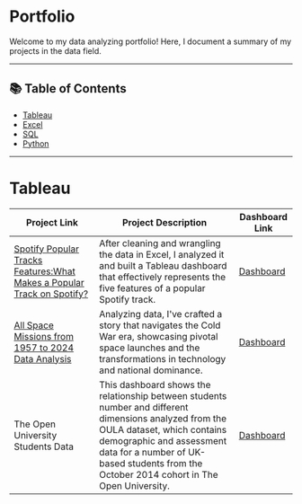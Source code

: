 # Portfolio

Welcome to my data analyzing portfolio! Here, I document a summary of my projects in the data field. 

***

## 📚 Table of Contents
- [Tableau](#tableau)
- [Excel](#excel)
- [SQL](#sql)
- [Python](#python)

***

# Tableau

| Project Link | Project Description | Dashboard Link |
|---|---|---|
| [Spotify Popular Tracks Features:What Makes a Popular Track on Spotify?](https://github.com/JoudiAlTakriti/What-features-make-a-popular-track-on-Spotify/blob/6923e07e41cdc969a8c2e9ee9892b5937d417108/README.md) | After cleaning and wrangling the data in Excel, I analyzed it and built a Tableau dashboard that effectively represents the five features of a popular Spotify track. | [Dashboard](https://public.tableau.com/views/SpotifyWhatmakesapopulartrackonSpotify/Dashboard1?:language=en-US&:sid=&:redirect=auth&:display_count=n&:origin=viz_share_link) |
[All Space Missions from 1957 to 2024 Data Analysis](https://github.com/JoudiAlTakriti/All-Space-Missions-from-1957-to-2024-Data-Analysis/tree/main) | Analyzing data, I've crafted a story that navigates the Cold War era, showcasing pivotal space launches and the transformations in technology and national dominance. | [Dashboard](https://public.tableau.com/views/Book1_17485154805190/TheSpaceRaceStory?:language=en-US&:sid=&:redirect=auth&:display_count=n&:origin=viz_share_link) |
| The Open University Students Data | This dashboard shows the relationship between students number and different dimensions analyzed from the OULA dataset, which contains demographic and assessment data for a number of UK-based students from the October 2014 cohort in The Open University. | [Dashboard](https://public.tableau.com/views/OULA_17339383748130/StudentsDashboard?:language=en-US&:sid=&:redirect=auth&:display_count=n&:origin=viz_share_link) |
